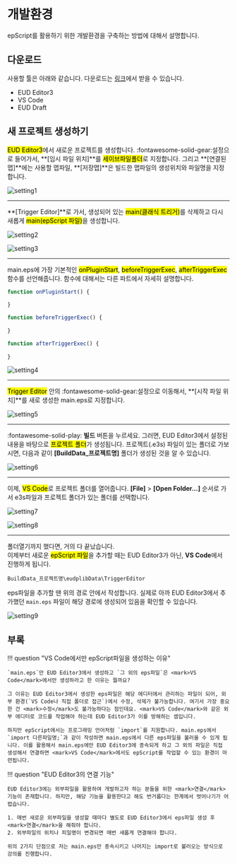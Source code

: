 # 개발환경

epScript를 활용하기 위한 개발환경을 구축하는 방법에 대해서 설명합니다.

## 다운로드

사용할 툴은 아래와 같습니다. 다운로드는 [링크](/Other/Utility/)에서 받을 수 있습니다.

- EUD Editor3
- VS Code
- EUD Draft

## 새 프로젝트 생성하기

<mark>EUD Editor3</mark>에서 새로운 프로젝트를 생성합니다. :fontawesome-solid-gear:설정으로 들어가서, **[임시 파일 위치]**를 <mark>세이브파일폴더</mark>로 지정합니다. 그리고 **[연결된 맵]**에는 사용할 맵파일, **[저장맵]**은 빌드한 맵파일의 생성위치와 파일명을 지정합니다.

![setting1](img/img00_01.png)

---

**[Trigger Editor]**로 가서, 생성되어 있는 <mark>main(클래식 트리거)</mark>를 삭제하고 다시 새롭게 <mark>main(epScript 파일)</mark>을 생성합니다.

![setting2](img/img00_02.png)

![setting3](img/img00_03.png)

---

main.eps에 가장 기본적인 <mark>onPluginStart</mark>, <mark>beforeTriggerExec</mark>, <mark>afterTriggerExec</mark> 함수를 선언해줍니다. 함수에 대해서는 다른 파트에서 자세히 설명합니다.

```js title="main.eps"
function onPluginStart() {
    
}

function beforeTriggerExec() {
    
}

function afterTriggerExec() {
    
}
```

![setting4](img/img00_04.png)

---

<mark>Trigger Editor</mark> 안의 :fontawesome-solid-gear:설정으로 이동해서, **[시작 파일 위치]**를 새로 생성한 main.eps로 지정합니다.

![setting5](img/img00_05.png)

---

:fontawesome-solid-play: **빌드** 버튼을 누르세요. 그러면, EUD Editor3에서 설정된 내용을 바탕으로 <mark>프로젝트 폴더</mark>가 생성됩니다. </mark>프로젝트(.e3s) 파일</mark>이 있는 폴더로 가보시면, 다음과 같이 **[BuildData_프로젝트명]** 폴더가 생성된 것을 알 수 있습니다.

![setting6](img/img00_06.png)

---

이제, <mark>VS Code</mark>로 프로젝트 폴더를 열어줍니다. **[File]** > **[Open Folder...]** 순서로 가서 e3s파일과 프로젝트 폴더가 있는 폴더를 선택합니다.

![setting7](img/img00_07.png)

![setting8](img/img00_08.png)

---

폴더열기까지 했다면, 거의 다 끝났습니다.  
이제부터 새로운 <mark>epScript 파일</mark>을 추가할 때는 EUD Editor3가 아닌, **VS Code**에서 진행하게 됩니다.

```
BuildData_프로젝트명\eudplibData\TriggerEditor
```

eps파일을 추가할 땐 위의 경로 안에서 작성합니다. 실제로 아까 EUD Editor3에서 추가했던 `main.eps` 파일이 해당 경로에 생성되어 있음을 확인할 수 있습니다.

![setting9](img/img00_09.png)

## 부록

!!! question "VS Code에서만 epScript파일을 생성하는 이유"

    `main.eps`만 EUD Editor3에서 생성하고 `그 외의 eps파일`은 <mark>VS Code</mark>에서만 생성하라고 한 이유는 뭘까요?  

    그 이유는 EUD Editor3에서 생성한 eps파일은 해당 에디터에서 관리하는 파일이 되어, 외부 환경(`VS Code나 직접 폴더로 접근`)에서 수정, 삭제가 불가능합니다. 여기서 가장 중요한 건 <mark>수정</mark>도 불가능하다는 점인데요. <mark>VS Code</mark>와 같은 외부 에디터로 코드를 작업해야 하는데 EUD Editor3가 이를 방해하는 셈입니다.  

    하지만 epScript에서는 프로그래밍 언어처럼 `import`를 지원합니다. main.eps에서 `import 다른파일명;`과 같이 작성하면 main.eps에서 다른 eps파일을 불러올 수 있게 됩니다. 이를 활용해서 main.eps에만 EUD Editor3에 종속되게 하고 그 외의 파일은 직접 생성해서 연결하면 <mark>VS Code</mark>에서도 epScript를 작업할 수 있는 환경이 마련됩니다.

!!! question "EUD Editor3의 연결 기능"

    EUD Editor3에는 외부파일을 활용하여 개발하고자 하는 분들을 위한 <mark>연결</mark>기능이 존재합니다. 하지만, 해당 기능을 활용한다고 해도 번거롭다는 한계에서 벗어나기가 어렵습니다.  

    1. 매번 새로운 외부파일을 생성할 때마다 별도로 EUD Editor3에서 eps파일 생성 후 <mark>연결</mark>을 해줘야 합니다.
    2. 외부파일의 위치나 피일명이 변경되면 매번 새롭게 연결해야 합니다.
    
    위의 2가지 단점으로 저는 main.eps만 종속시키고 나머지는 import로 불러오는 방식으로 강의를 진행합니다.